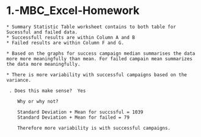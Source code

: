 # 1.-MBC_Excel-Homework
    * Summary Statistic Table worksheet contains to both table for Sucessful and failed data. 
    * Successfull results are within Column A and B
    * Failed results are within Column F and G.

    * Based on the graphs for success campaign median summarises the data more more meaningfully than mean. For failed campain mean summarizes the data more meaningfully.

    * There is more variability with successful campaigns based on the variance.
    
     . Does this make sense?  Yes
     
        Why or why not? 
        
        Standard Deviation + Mean for succssful = 1039 
        Standard Deviation + Mean for failed = 79
        
        Therefore more variability is with successful campaigns.
        
        
